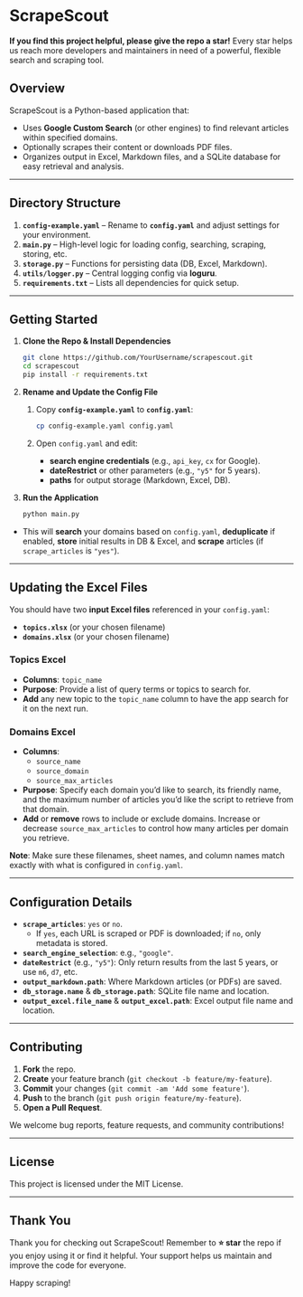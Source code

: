 # ScrapeScout

**If you find this project helpful, please give the repo a star!** Every star helps us reach more developers and maintainers in need of a powerful, flexible search and scraping tool.

## Overview
ScrapeScout is a Python-based application that:
- Uses **Google Custom Search** (or other engines) to find relevant articles within specified domains.
- Optionally scrapes their content or downloads PDF files.
- Organizes output in Excel, Markdown files, and a SQLite database for easy retrieval and analysis.

---

## Directory Structure


1. **`config-example.yaml`** – Rename to **`config.yaml`** and adjust settings for your environment.  
2. **`main.py`** – High-level logic for loading config, searching, scraping, storing, etc.  
3. **`storage.py`** – Functions for persisting data (DB, Excel, Markdown).  
4. **`utils/logger.py`** – Central logging config via **loguru**.  
5. **`requirements.txt`** – Lists all dependencies for quick setup.

---

## Getting Started

1. **Clone the Repo & Install Dependencies**  
   ```bash
   git clone https://github.com/YourUsername/scrapescout.git
   cd scrapescout
   pip install -r requirements.txt
    ```

2.  **Rename and Update the Config File**
    
    1.  Copy **`config-example.yaml`** to **`config.yaml`**:
        
        ```bash
        cp config-example.yaml config.yaml
        ```
        
    2.  Open `config.yaml` and edit:
        *   **search engine credentials** (e.g., `api_key`, `cx` for Google).
        *   **dateRestrict** or other parameters (e.g., `"y5"` for 5 years).
        *   **paths** for output storage (Markdown, Excel, DB).
3.  **Run the Application**
    
    ```bash
    python main.py
    ```
    
*   This will **search** your domains based on `config.yaml`, **deduplicate** if enabled, **store** initial results in DB & Excel, and **scrape** articles (if `scrape_articles` is `"yes"`).

* * *

Updating the Excel Files
------------------------

You should have two **input Excel files** referenced in your `config.yaml`:

*   **`topics.xlsx`** (or your chosen filename)
*   **`domains.xlsx`** (or your chosen filename)

### Topics Excel

*   **Columns**: `topic_name`
*   **Purpose**: Provide a list of query terms or topics to search for.
*   **Add** any new topic to the `topic_name` column to have the app search for it on the next run.

### Domains Excel

*   **Columns**:
    *   `source_name`
    *   `source_domain`
    *   `source_max_articles`
*   **Purpose**: Specify each domain you’d like to search, its friendly name, and the maximum number of articles you’d like the script to retrieve from that domain.
*   **Add** or **remove** rows to include or exclude domains. Increase or decrease `source_max_articles` to control how many articles per domain you retrieve.

**Note**: Make sure these filenames, sheet names, and column names match exactly with what is configured in `config.yaml`.

* * *

Configuration Details
---------------------

*   **`scrape_articles`**: `yes` or `no`.
    *   If `yes`, each URL is scraped or PDF is downloaded; if `no`, only metadata is stored.
*   **`search_engine_selection`**: e.g., `"google"`.
*   **`dateRestrict`** (e.g., `"y5"`): Only return results from the last 5 years, or use `m6`, `d7`, etc.
*   **`output_markdown.path`**: Where Markdown articles (or PDFs) are saved.
*   **`db_storage.name`** & **`db_storage.path`**: SQLite file name and location.
*   **`output_excel.file_name`** & **`output_excel.path`**: Excel output file name and location.

* * *

Contributing
------------

1.  **Fork** the repo.
2.  **Create** your feature branch (`git checkout -b feature/my-feature`).
3.  **Commit** your changes (`git commit -am 'Add some feature'`).
4.  **Push** to the branch (`git push origin feature/my-feature`).
5.  **Open a Pull Request**.

We welcome bug reports, feature requests, and community contributions!

* * *

License
-------

This project is licensed under the MIT License.

* * *

Thank You
---------

Thank you for checking out ScrapeScout! Remember to **⭐ star** the repo if you enjoy using it or find it helpful. Your support helps us maintain and improve the code for everyone.

Happy scraping!